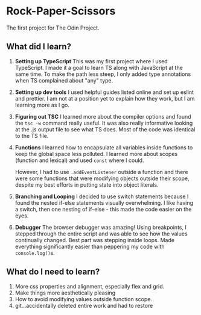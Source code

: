 # Rock-Paper-Scissors

The first project for The Odin Project.

## What did I learn?

1. **Setting up TypeScript**
   This was my first project where I used TypeScript. I made it a goal to learn TS along with JavaScript at the same time. To make the path less steep, I only added type annotations when TS complained about "any" type.

2. **Setting up dev tools**
   I used helpful guides listed online and set up eslint and prettier. I am not at a position yet to explain how they work, but I am learning more as I go.

3. **Figuring out TSC**
   I learned more about the compiler options and found the `tsc -w` command really useful. It was also really informative looking at the .js output file to see what TS does. Most of the code was identical to the TS file.

4. **Functions**
   I learned how to encapsulate all variables inside functions to keep the global space less polluted. I learned more about scopes (function and lexical) and used `const` where I could.

   However, I had to use `.addEventListener` outside a function and there were some functions that were modifying objects outside their scope, despite my best efforts in putting state into object literals.

5. **Branching and Looping**
   I decided to use switch statements because I found the nested if-else statements visually overwhelming. I like having a switch, then one nesting of if-else - this made the code easier on the eyes.

6. **Debugger**
   The browser debugger was amazing! Using breakpoints, I stepped through the entire script and was able to see how the values continually changed. Best part was stepping inside loops. Made everything significantly easier than peppering my code with `console.log()`s.

## What do I need to learn?

1. More css properties and alignment, especially flex and grid.
2. Make things more aesthetically pleasing
3. How to avoid modifying values outside function scope.
4. git...accidentally deleted entire work and had to restore
